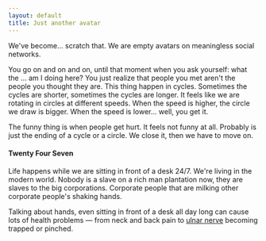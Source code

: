 ```yaml
---
layout: default
title: Just another avatar
---
```


We've become… scratch that. We are empty avatars on meaningless social networks.

You go on and on and on, until that moment when you ask yourself: what the … am I doing here? You just realize that people you met aren't the people you thought they are. This thing happen in cycles. Sometimes the cycles are shorter, sometimes the cycles are longer. It feels like we are rotating in circles at different speeds. When the speed is higher, the circle we draw is bigger. When the speed is lower… well, you get it.

The funny thing is when people get hurt. It feels not funny at all. Probably is just the ending of a cycle or a circle. We close it, then we have to move on.

#### Twenty Four Seven

Life happens while we are sitting in front of a desk 24/7. We're living in the modern world. Nobody is a slave on a rich man plantation now, they are slaves to the big corporations. Corporate people that are milking other corporate people's shaking hands.

Talking about hands, even sitting in front of a desk all day long can cause lots of health problems — from neck and back pain to [ulnar nerve](http://en.wikipedia.org/wiki/Ulnar_nerve_entrapment) becoming trapped or pinched.